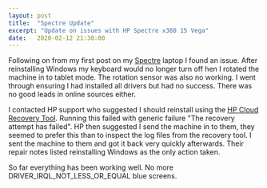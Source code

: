 ```yaml
---
layout: post
title:  "Spectre Update"
excerpt: "Update on issues with HP Spectre x360 15 Vega"
date:   2020-02-12 21:38:00
---
```


Following on from my first post on my [Spectre](https://rianoc.github.io/2020/01/18/spectre/) laptop I found an issue.
After reinstalling Windows my keyboard would no longer turn off hen I rotated the machine in to tablet mode.
The rotation sensor was also no working. I went through ensuring I had installed all drivers but had no success.
There was no good leads in online sources either.

I contacted HP support who suggested I should reinstall using the [HP Cloud Recovery Tool](https://support.hp.com/gb-en/document/c06162205).
Running this failed with generic failure "The recovery attempt has failed".  HP then suggested I send the machine in to them, they seemed to prefer this than to inspect the log files from the recovery tool.
I sent the machine to them and got it back very quickly afterwards. Their repair notes listed reinstalling Windows as the only action taken.

So far everything has been working well. No more DRIVER_IRQL_NOT_LESS_OR_EQUAL blue screens.

